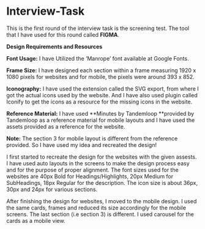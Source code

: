# Interview-Task
This is the first round of the interview task is the screening test. The tool that I have used for this round called **FIGMA**.

**Design Requirements and Resources**

**Font Usage:** I have Utilized the ‘Manrope’ font available at Google Fonts.

**Frame Size:** I have designed each section within a frame measuring 1920 x 1080 pixels for websites and for mobile, the pixels were around 393 x 852.

**Iconography:** I have used the extension called the SVG export, from where I got the actual icons used by the website. And I have also used plugin called Iconify to get the icons as a resource for the missing icons in the website.

**Reference Material:** I have used **Minutes by Tandemloop **provided by Tandemloop as a reference material for mobile layouts and I have used the assets provided as a reference for the website.

**Note:** The section 3 for mobile layout is different from the reference provided. So I have used my idea and recreated the design!

I first started to recreate the design for the websites with the given assests. I have used auto layouts in the screens to make the design process easy and for the purpose of proper alignment. The font sizes used for the websites are 40px Bold for Headings/Highlights, 20px Medium for SubHeadings, 18px Regular for the description. The icon size is about 36px, 30px and 24px for various sections. 

After finishing the design for websites, I moved to the mobile design. I used the same cards, frames and reduced its size accordingly for the mobile screens. The last section (i.e section 3) is different. I used carousel for the cards as a mobile view.
